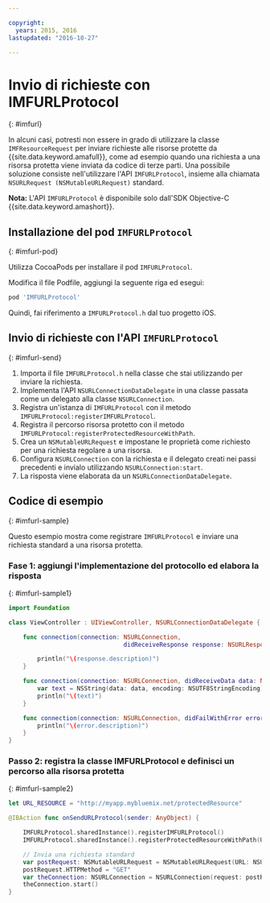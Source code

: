 ```yaml
---

copyright:
  years: 2015, 2016
lastupdated: "2016-10-27"  

---
```

# Invio di richieste con IMFURLProtocol
{: #imfurl}

In alcuni casi, potresti non essere in grado di utilizzare la classe `IMFResourceRequest` per inviare richieste alle risorse protette da {{site.data.keyword.amafull}}, come ad esempio quando una richiesta a una risorsa protetta viene inviata da codice di terze parti. Una possibile soluzione consiste nell'utilizzare l'API `IMFURLProtocol`, insieme alla chiamata `NSURLRequest (NSMutableURLRequest)` standard.

**Nota:** L'API  `IMFURLProtocol` è disponibile solo dall'SDK Objective-C {{site.data.keyword.amashort}}.

## Installazione del pod `IMFURLProtocol`
{: #imfurl-pod}

Utilizza CocoaPods per installare il pod `IMFURLProtocol`. 

Modifica il file Podfile, aggiungi la seguente riga ed esegui:
```Bash
pod 'IMFURLProtocol'
```

Quindi, fai riferimento a `IMFURLProtocol.h` dal tuo progetto iOS.

## Invio di richieste con l'API `IMFURLProtocol`
{: #imfurl-send}

1. Importa il file `IMFURLProtocol.h` nella classe che stai utilizzando per inviare la richiesta.
2. Implementa l'API `NSURLConnectionDataDelegate` in una classe passata come un delegato alla classe `NSURLConnection`.
3. Registra un'istanza di `IMFURLProtocol` con il metodo `IMFURLProtocol:registerIMFURLProtocol`.
4. Registra il percorso risorsa protetto con il metodo `IMFURLProtocol:registerProtectedResourceWithPath`.
5. Crea un `NSMutableURLRequest` e impostane le proprietà come richiesto per una richiesta regolare a una risorsa.
6. Configura `NSURLConnection` con la richiesta e il delegato creati nei passi precedenti e invialo utilizzando `NSURLConnection:start`.
7. La risposta viene elaborata da un `NSURLConnectionDataDelegate`.

## Codice di esempio
{: #imfurl-sample}

Questo esempio mostra come registrare `IMFURLProtocol` e inviare una richiesta standard a una risorsa protetta.

### Fase 1: aggiungi l'implementazione del protocollo ed elabora la risposta
{: #imfurl-sample1}
```Swift
import Foundation

class ViewController : UIViewController, NSURLConnectionDataDelegate {

	func connection(connection: NSURLConnection,
								didReceiveResponse response: NSURLResponse) {

		println("\(response.description)")
	}

	func connection(connection: NSURLConnection, didReceiveData data: NSData) {
		var text = NSString(data: data, encoding: NSUTF8StringEncoding)
		println("\(text)")
	}

	func connection(connection: NSURLConnection, didFailWithError error: NSError) {
		println("\(error.description)")
	}
}
```

### Passo 2: registra la classe IMFURLProtocol e definisci un percorso alla risorsa protetta
{: #imfurl-sample2}

```Swift
let URL_RESOURCE = "http://myapp.mybluemix.net/protectedResource"

@IBAction func onSendURLProtocol(sender: AnyObject) {

	IMFURLProtocol.sharedInstance().registerIMFURLProtocol()
	IMFURLProtocol.sharedInstance().registerProtectedResourceWithPath(URL_RESOURCE)

	// Invia una richiesta standard
	var postRequest: NSMutableURLRequest = NSMutableURLRequest(URL: NSURL(string: URL_RESOURCE)!)
	postRequest.HTTPMethod = "GET"
	var theConnection: NSURLConnection = NSURLConnection(request: postRequest, delegate: self)!
	theConnection.start()
}
```
